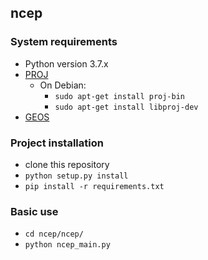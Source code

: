 ## ncep

### System requirements
- Python version 3.7.x
- [PROJ](https://proj.org/install.html)
  - On Debian:
    - `sudo apt-get install proj-bin`
    - `sudo apt-get install libproj-dev`
- [GEOS](https://trac.osgeo.org/geos/)

### Project installation
- clone this repository
- `python setup.py install`
- `pip install -r requirements.txt`

### Basic use
- `cd ncep/ncep/`
- `python ncep_main.py`

